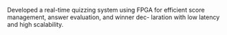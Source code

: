 Developed a real-time quizzing system using FPGA for efficient score management, answer evaluation, and winner dec-
laration with low latency and high scalability.
